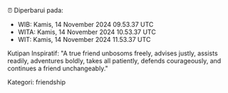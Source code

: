 ⏰ Diperbarui pada:
- WIB: Kamis, 14 November 2024 09.53.37 UTC
- WITA: Kamis, 14 November 2024 10.53.37 UTC
- WIT: Kamis, 14 November 2024 11.53.37 UTC

Kutipan Inspiratif:
"A true friend unbosoms freely, advises justly, assists readily, adventures boldly, takes all patiently, defends courageously, and continues a friend unchangeably."


Kategori: friendship

